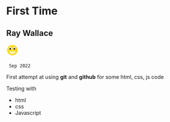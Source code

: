 #          First Time

## Ray Wallace
 ![](Smiley-32x32.png)

     Sep 2022


First attempt at using **git** and **github** for some html, css, js code

Testing with
  - html
  - css
  - Javascript
